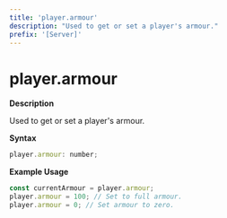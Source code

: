 ```yaml
---
title: 'player.armour'
description: "Used to get or set a player's armour."
prefix: '[Server]'
---
```


# player.armour

**Description**

Used to get or set a player's armour.

**Syntax**

```js
player.armour: number;
```

**Example Usage**

```js
const currentArmour = player.armour;
player.armour = 100; // Set to full armour.
player.armour = 0; // Set armour to zero.
```
